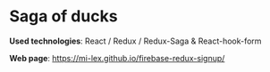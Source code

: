 # Saga of ducks

**Used technologies**: React / Redux / Redux-Saga & React-hook-form

**Web page**: https://mi-lex.github.io/firebase-redux-signup/
